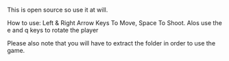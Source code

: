This is open source so use it at will. 

How to use: Left & Right Arrow Keys To Move, Space To Shoot. Alos use the e and q keys to rotate the player

Please also note that you will have to extract the folder in order to use the game.
